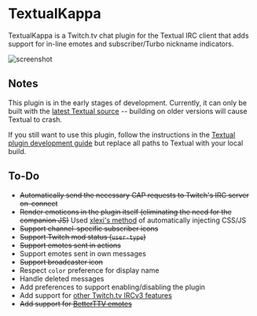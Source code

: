 # TextualKappa
TextualKappa is a Twitch.tv chat plugin for the Textual IRC client that adds support for in-line emotes and subscriber/Turbo nickname indicators.

![screenshot](http://sarabine.com/i/Screen%20Shot%202015-11-11%20at%209.28.29%20PM.png)

## Notes
This plugin is in the early stages of development. Currently, it can only be built with the [latest Textual source](https://github.com/Codeux-Software/Textual) -- building on older versions will cause Textual to crash.

If you still want to use this plugin, follow the instructions in the [Textual plugin development guide](https://www.codeux.com/textual/help/private/wiki-content/Writing-Plugins%3A-Basic-Tutorial/document.pdf) but replace all paths to Textual with your local build.

## To-Do
- ~~Automatically send the necessary CAP requests to Twitch's IRC server on-connect~~
- ~~Render emoticons in the plugin itself (eliminating the need for the companion JS)~~ Used [xlexi's method](https://github.com/xlexi/Textual-Inline-Media) of automatically injecting CSS/JS
- ~~Support channel-specific subscriber icons~~
- ~~Support Twitch mod status (`user-type`)~~
- ~~Support emotes sent in actions~~
- Support emotes sent in own messages
- ~~Support broadcaster icon~~
- Respect `color` preference for display name
- Handle deleted messages
- Add preferences to support enabling/disabling the plugin
- Add support for [other Twitch.tv IRCv3 features](https://github.com/justintv/Twitch-API/blob/master/IRC.md)
- ~~Add support for [BetterTTV emotes](https://api.betterttv.net/emotes)~~
